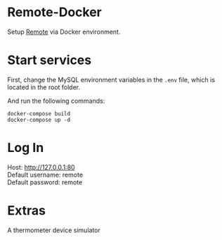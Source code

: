 # Remote-Docker
Setup [Remote](https://github.com/Chrazee/Remote) via Docker environment.  

# Start services
First, change the MySQL environment variables in the `.env` file, which is located in the root folder.

And run the following commands:
```shell script
docker-compose build
docker-compose up -d
```

# Log In
Host: http://127.0.0.1:80  
Default username: remote  
Default password: remote

# Extras
A thermometer device simulator